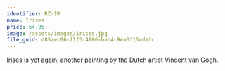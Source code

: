 ```yaml
---
identifier: RZ-IR
name: Irises
price: 64.95
image: /assets/images/irises.jpg
file_guid: d85aec06-21f3-4986-bab4-9ea0f15adafc
---
```

Irises is yet again, another painting by the Dutch artist Vincent van Gogh.
